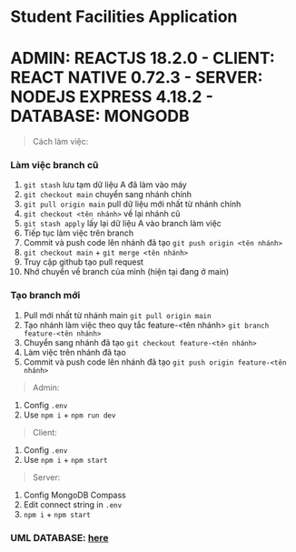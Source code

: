 # Student Facilities Application

# ADMIN: REACTJS 18.2.0 - CLIENT: REACT NATIVE 0.72.3 - SERVER: NODEJS EXPRESS 4.18.2 - DATABASE: MONGODB

> Cách làm việc:

### Làm việc branch cũ
1. `git stash` lưu tạm dữ liệu A đã làm vào máy
2. `git checkout main` chuyển sang nhánh chính
3. `git pull origin main` pull dữ liệu mới nhất từ nhánh chính
4. `git checkout <tên nhánh>` về lại nhánh cũ
5. `git stash apply` lấy lại dữ liệu A vào branch làm việc
6. Tiếp tục làm việc trên branch
7. Commit và push code lên nhánh đã tạo `git push origin <tên nhánh>`
8. `git checkout main` + `git merge <tên nhánh>` 
9. Truy cập github tạo pull request
10. Nhớ chuyển về branch của mình (hiện tại đang ở main)

### Tạo branch mới
1. Pull mới nhất từ nhánh main `git pull origin main`
2. Tạo nhánh làm việc theo quy tắc feature-<tên nhánh> `git branch feature-<tên nhánh>`
3. Chuyển sang nhánh đã tạo `git checkout feature-<tên nhánh>`
4. Làm việc trên nhánh đã tạo
5. Commit và push code lên nhánh đã tạo `git push origin feature-<tên nhánh>`

> Admin:

1. Config `.env`
2. Use `npm i` + `npm run dev`

> Client:

1. Config `.env`
2. Use `npm i` + `npm start`

> Server:

1. Config MongoDB Compass
2. Edit connect string in `.env`
3. `npm i` + `npm start`


### UML DATABASE: [here](https://app.diagrams.net/#Hanvyidol%2FdbUML_ltttbdd%2Fmain%2FLTTTBDD)
